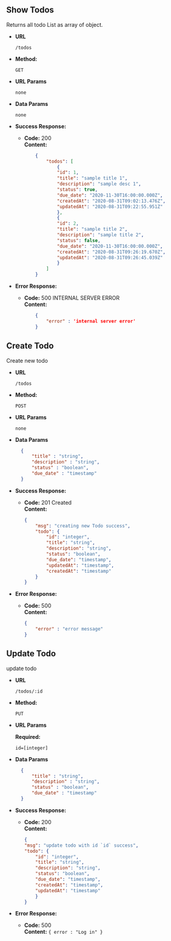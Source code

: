 **Show Todos**
----
  Returns all todo List as array of object.

* **URL**

  `/todos`

* **Method:**
  
  `GET`
  
* **URL Params**

  `none`

* **Data Params**

  `none`

* **Success Response:**

  * **Code:** 200 <br />
    **Content:** 
    ```json
        {
            "todos": [
                {
                "id": 1,
                "title": "sample title 1",
                "description": "sample desc 1",
                "status": true,
                "due_date": "2020-11-30T16:00:00.000Z",
                "createdAt": "2020-08-31T09:02:13.476Z",
                "updatedAt": "2020-08-31T09:22:55.951Z"
                },
                {
                "id": 2,
                "title": "sample title 2",
                "description": "sample title 2",
                "status": false,
                "due_date": "2020-11-30T16:00:00.000Z",
                "createdAt": "2020-08-31T09:26:19.670Z",
                "updatedAt": "2020-08-31T09:26:45.039Z"
                }
            ]
        }
    ```
 
* **Error Response:**

  * **Code:** 500 INTERNAL SERVER ERROR <br />
    **Content:** 
    ```json
        {
            "error" : 'internal server error'
        }
    ```



**Create Todo**
----
  Create new todo
* **URL**

  `/todos`

* **Method:**
  
  `POST`


*  **URL Params**

   `none`

* **Data Params**

  ```json
    {
        "title" : "string",
        "description" : "string",
        "status" : "boolean",
        "due_date" : "timestamp"
    }
  ```

* **Success Response:**

  * **Code:** 201 Created <br />
    **Content:**
    ```json
    {
        "msg": "creating new Todo success",
        "todo": {
            "id": "integer",
            "title": "string",
            "description": "string",
            "status": "boolean",
            "due_date": "timestamp",
            "updatedAt": "timestamp",
            "createdAt": "timestamp"
        }
    }
    ```
 
* **Error Response:**

  * **Code:** 500 <br />
    **Content:** 
    ```json
    {
        "error" : "error message"
    }
    ```


**Update Todo**
----
  update todo

* **URL**

  `/todos/:id`

* **Method:**
  
  `PUT`
  
*  **URL Params**

   **Required:**

   `id=[integer]`

* **Data Params**

  ```json
    {
        "title" : "string",
        "description" : "string",
        "status" : "boolean",
        "due_date" : "timestamp"
    }
  ```

* **Success Response:**

  * **Code:** 200 <br />
    **Content:** 
    ```json
    {
    "msg": "update todo with id `id` success",
    "todo": {
        "id": "integer",
        "title": "string",
        "description": "string",
        "status": "boolean",
        "due_date": "timestamp",
        "createdAt": "timestamp",
        "updatedAt": "timestamp"
        }
    }
    ```
 
* **Error Response:**

  * **Code:** 500 <br />
    **Content:** `{ error : "Log in" }`

